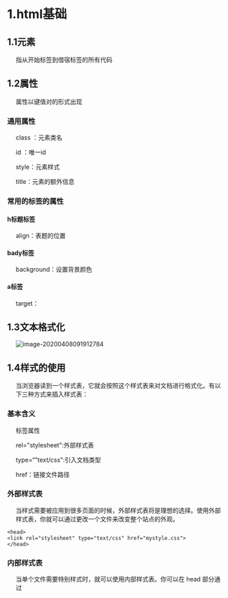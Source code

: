 # 1.html基础

## 1.1元素

指从开始标签到借宿标签的所有代码

## 1.2属性

属性以键值对的形式出现

### 通用属性

class ：元素类名	

id  ：唯一id

style：元素样式

title：元素的额外信息

### 常用的标签的属性

#### h标题标签

align：表题的位置

#### bady标签

background：设置背景颜色

#### a标签

target：

## 1.3文本格式化

![image-20200408091912784](C:\Users\Huo\AppData\Roaming\Typora\typora-user-images\image-20200408091912784.png)

## 1.4样式的使用

当浏览器读到一个样式表，它就会按照这个样式表来对文档进行格式化。有以下三种方式来插入样式表：

### 基本含义

<style>:样式定义   <link>:资源引用
</style>

标签属性 

rel="stylesheet":外部样式表

type=“”text/css":引入文档类型

href：链接文件路径

### 外部样式表

当样式需要被应用到很多页面的时候，外部样式表将是理想的选择。使用外部样式表，你就可以通过更改一个文件来改变整个站点的外观。

```
<head>
<link rel="stylesheet" type="text/css" href="mystyle.css">
</head>
```

### 内部样式表

当单个文件需要特别样式时，就可以使用内部样式表。你可以在 head 部分通过 <style> 标签定义内部样式表。

```
<head>

<style type="text/css">
body {background-color: red}
p {margin-left: 20px}
</style>
</head>
```

### 内联样式

当特殊的样式需要应用到个别元素时，就可以使用内联样式。 使用内联样式的方法是在相关的标签中使用样式属性。样式属性可以包含任何 CSS 属性。以下实例显示出如何改变段落的颜色和左外边距。

```
<p style="color: red; margin-left: 20px">
This is a paragraph
</p>
```

## 1.5链接

### 连接数据：文本链接，图片链接

### 属性：

href属性：指向另一个文档链接

name属性：创建文档内连接

比如：

《a name=‘top’》文档内跳转地址《/a》

《a href=‘#top’》点击此处会跳转到上面这个声明对应name的a标签处《/a》



### img标签属性：

alt：替换文本属性，当图片报错不显示时，这个文本信息会显示

width，height 这不是样式 而是图片的属性

## 1.6表格

### 标签

### ![image-20200408094524525](C:\Users\Huo\AppData\Roaming\Typora\typora-user-images\image-20200408094524525.png)

### 属性

边框boder

如果不定义边框属性，表格将不显示边框。有时这很有用，但是大多数时候，我们希望显示边框。

使用边框属性来显示一个带有边框的表格：

```
<table border="1">
<tr>
<td>Row 1, cell 1</td>
<td>Row 1, cell 2</td>
</tr>
</table>
```

单元格大小cellpadding

单元格间距cellpacing

表格背景颜色 bgcolor

背景图片 background

## 1.7列表

### 标签

![image-20200408095743825](C:\Users\Huo\AppData\Roaming\Typora\typora-user-images\image-20200408095743825.png)

### 属性

![image-20200408095856942](C:\Users\Huo\AppData\Roaming\Typora\typora-user-images\image-20200408095856942.png)



在ul或者ol标签上  type=“属性名”

start就直接使用 start=数字在ol中 可以规定从几开始排序

## 1.8html块

块元素在显示时会以新行显示：h1 p ul ol li div

内联元素：不会以新行开始：a img span（作为文本容器）

## 1.9表单

### 标签

![image-20200408101755199](C:\Users\Huo\AppData\Roaming\Typora\typora-user-images\image-20200408101755199.png)

### form属性

### 

![image-20200408101731528](C:\Users\Huo\AppData\Roaming\Typora\typora-user-images\image-20200408101731528.png)

```
<form action="action_page.php" method="GET" target="_blank" accept-charset="UTF-8"
ectype="application/x-www-form-urlencoded" autocomplete="off" novalidate>
.
form elements
 .
</form> 
```

### input标签属性

#### 不同的type属性

![image-20200408101956639](C:\Users\Huo\AppData\Roaming\Typora\typora-user-images\image-20200408101956639.png)

text就是正常输入文本信息

radio则是单选框

```
<form>
<input type="radio" name="sex" value="male" checked>Male
<br>
<input type="radio" name="sex" value="female">Female
</form> 
```

submit主要用于提交表单用于form表单的提交

password 输入时会变为不可见

checkbox标识复选框

```
<form>
<input type="checkbox" name="vehicle" value="Bike">I have a bike
<br>
<input type="checkbox" name="vehicle" value="Car">I have a car 
</form> 
```

#### name属性

这个必须有，才能被正确被form表单提交

#### value

*value* 属性规定输入字段的初始值

#### readonly 属性

*readonly* 属性规定输入字段为只读（不能修改）：

readonly 属性不需要值。它等同于 readonly="readonly"。

#### disabled 属性

*disabled* 属性规定输入字段是禁用的。

被禁用的元素是不可用和不可点击的。

被禁用的元素不会被提交

disabled 属性不需要值。它等同于 disabled="disabled"。

#### size 属性

*size* 属性规定输入字段的尺寸（以字符计）

### maxlength 属性

*maxlength* 属性规定输入字段允许的最大长度

如设置 maxlength 属性，则输入控件不会接受超过所允许数的字符。

该属性不会提供任何反馈。如果需要提醒用户，则必须编写 JavaScript 代码。

**注释：**输入限制并非万无一失。JavaScript 提供了很多方法来增加非法输入。如需安全地限制输入，则接受者（服务器）必须同时对限制进行检查。

### select 元素

```html
<select name="cars">
<option value="volvo">Volvo</option>
<option value="saab" selected>Saab</option>
<option value="fiat">Fiat</option>
<option value="audi">Audi</option>
</select>
```

##### option元素

option元素定义待选择的选项。

列表通常会把首个选项显示为被选选项。

您能够通过添加 selected 属性来定义预定义选项。

<option value="saab" selected>Saab</option>

### textarea> 元素

** 元素定义多行输入字段（*文本域*）：注意其属性

### 实例

```
<textarea name="message" rows="10" cols="30">
The cat was playing in the garden.
</textarea>
```

## 1.10实体

用于书写不显示的关键字![image-20200408105300388](C:\Users\Huo\AppData\Roaming\Typora\typora-user-images\image-20200408105300388.png)

# 2.html5

## 新增元素

![image-20200408110508840](C:\Users\Huo\AppData\Roaming\Typora\typora-user-images\image-20200408110508840.png)

![image-20200408110523413](C:\Users\Huo\AppData\Roaming\Typora\typora-user-images\image-20200408110523413.png)

## 新增输入类型

![image-20200408110630251](C:\Users\Huo\AppData\Roaming\Typora\typora-user-images\image-20200408110630251.png)

required=“required”  表示这个输入框需要数据

### labal标签

## 实例

带有两个输入字段和相关标记的简单 HTML 表单：

```
<form>
  <label for="male">Male</label>
  <input type="radio" name="sex" id="male" />
  <br />
  <label for="female">Female</label>
  <input type="radio" name="sex" id="female" />
</form>
```

<label> 标签为 input 元素定义标注（标记）。

label 元素不会向用户呈现任何特殊效果。不过，它为鼠标用户改进了可用性。如果您在 label 元素内点击文本，就会触发此控件。就是说，当用户选择该标签时，浏览器就会自动将焦点转到和标签相关的表单控件上。

### 注：

<label> 标签的 for 属性应当与相关元素的 id 属性相同。

placehold属性后面的值为预填充

## 新的属性语法

![image-20200408110742058](C:\Users\Huo\AppData\Roaming\Typora\typora-user-images\image-20200408110742058.png)

## HTML5 图像

| 标签     | 描述                             |
| :------- | :------------------------------- |
| <canvas> | 定义使用 JavaScript 的图像绘制。 |
| <svg>    | 定义使用 SVG 的图像绘制。        |

## 新的媒介元素

| 标签     | 描述                                 |
| :------- | :----------------------------------- |
| <audio>  | 定义声音或音乐内容。                 |
| <embed>  | 定义外部应用程序的容器（比如插件）。 |
| <source> | 定义 <video> 和 <audio> 的来源。     |
| <track>  | 定义 <video> 和 <audio> 的轨道。     |
| <video>  | 定义视频或影片内容。                 |

## HTML5 语义元素

语义元素清楚地向浏览器和开发者描述其意义。

*非语义*元素的例子：<div> 和 <span> - 无法提供关于其内容的信息。

*语义*元素的例子：<form>、<table> 以及 <img> - 清晰地定义其内容。

HTML5 定义了八个新的*语义* HTML 元素。所有都是*块级*元素。

您可以把 CSS *display* 属性设置为 *block*，以确保老式浏览器中正确的行为：

### 实例

```
header, section, footer, aside, nav, main, article, figure {
    display: block; 
}
```

HTML5 提供了定义页面不同部分的新语义元素：可以代替div使用可以明确对这块包含信息

![image-20200408111542846](C:\Users\Huo\AppData\Roaming\Typora\typora-user-images\image-20200408111542846.png)

### HTML5 语义元素

![HTML5 语义元素](https://www.w3school.com.cn/i/ct_sem_elements.png)

## 全局属性

![image-20200408112022122](C:\Users\Huo\AppData\Roaming\Typora\typora-user-images\image-20200408112022122.png)

contenteditable写有改属性的标签可以编辑 赋值时Boolean值

hidden属性 表示课件或者不可见

第三个拼写检查

第四个赋值属性值位数字可以使用tab建根据数字大小获取焦点
